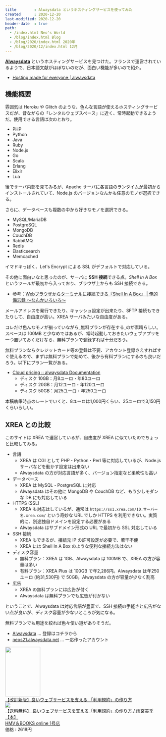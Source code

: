 ```yaml
---
title        : Alwaysdata というホスティングサービスを使ってみた
created      : 2020-12-20
last-modified: 2020-12-20
header-date  : true
path:
  - /index.html Neo's World
  - /blog/index.html Blog
  - /blog/2020/index.html 2020年
  - /blog/2020/12/index.html 12月
---
```


**[Alwaysdata](https://www.alwaysdata.com/en/register/?from=17752854)** というホスティングサービスを見つけた。フランスで運営されているようで、日本語文献がほぼないのだが、面白い機能が多いので紹介。

- [Hosting made for everyone | alwaysdata](https://www.alwaysdata.com/en/)

## 機能概要

雰囲気は Heroku や Glitch のような、色んな言語が使えるホスティングサービスだが、昔ながらの「レンタルウェブスペース」に近く、常時起動できるようだ。使用できる言語は次のとおり。

- PHP
- Python
- Java
- Ruby
- Node.js
- Go
- Scala
- Erlang
- Elixir
- Lua

後でサーバ内部を見てみるが、Apache サーバに各言語のランタイムが最初からインストールされていて、Node.js のバージョンなんかも任意のモノが選択できる。

さらに、データベースも複数の中から好きなモノを選択できる。

- MySQL/MariaDB
- PostgreSQL
- MongoDB
- CouchDB
- RabbitMQ
- Redis
- Elasticsearch
- Memcached

イマドキっぽく、Let's Encrypt による SSL がデフォルトで対応している。

その他に面白いなと思ったのが、サーバに **SSH 接続**できる点。_Shell In A Box_ というツールが最初から入っており、ブラウザ上からも SSH 接続できる。

- 参考：[Webブラウザからターミナルに接続できる『Shell In A Box』 | 俺的備忘録 〜なんかいろいろ〜](https://orebibou.com/ja/home/201407/20140723_001/)

メールアドレスを発行できたり、キャッシュ設定が出来たり、SFTP 接続もできたりして、自由度が高い。XREA サーバみたいな自由度がある。

コレだけ色んなモノが揃っていながら_無料プランが存在する_のが素晴らしい。スペースは 100MB と少なめではあるが、常時起動しておきたいウェブアプリを一つ置いておくだけなら、無料プランで登録すれば十分だろう。

無料プランならクレジットカード等の登録は不要、アカウント登録さえすればすぐ使えるので、まずは無料プランで始めて、後から有料プランにするのも良いだろう。以下にプラン一覧がある。

- [Cloud pricing :: alwaysdata Documentation](https://help.alwaysdata.com/en/accounts/billing/cloud-prices/)
  - ディスク 10GB：月8ユーロ・年80ユーロ
  - ディスク 20GB：月12ユーロ・年120ユーロ
  - ディスク 50GB：月25ユーロ・年250ユーロ

本稿執筆時点のレートでいくと、8ユーロは1,000円くらい、25ユーロで3,150円くらいらしい。

## XREA との比較

このサイトは XREA で運営しているが、自由度が XREA に似ていたのでちょっと比較してみる。

- 言語
  - XREA は CGI として PHP・Python・Perl 等に対応しているが、Node.js サーバなどを動かす設定は出来ない
  - Alwaysdata の方が対応言語が多く、バージョン指定など柔軟性も高い
- データベース
  - XREA は MySQL・PostgreSQL に対応
  - Alwaysdata はその他に MongoDB や CouchDB など、もう少しモダンな DB にも対応している
- HTTPS (SSL)
  - XREA も対応はしているが、通常は `https://ss1.xrea.com/ID.サーバー名.xrea.com/` という奇妙な URL でしか HTTPS を利用できない。実質的に、別途独自ドメインを設定する必要がある
  - Alwaysdata はサブドメイン形式の URL で最初から SSL 対応している
- SSH 接続
  - XREA もできるが、接続元 IP の許可設定が必要で、若干不便
  - XREA には Shell In A Box のような便利な接続方法はない
- ディスク容量
  - 無料プラン：XREA は 1GB、Alwaysdata は 100MB で、XREA の方が容量は多い
  - 有料プラン：XREA Plus は 100GB で年2,286円。Alwaysdata は年250ユーロ (約31,530円) で 50GB。Alwaysdata の方が容量が少なく割高
- 広告
  - XREA の無料プランには広告が付く
  - Alwaysdata は無料プランでも広告が付かない

ということで、Alwaysdata は対応言語が豊富で、SSH 接続の手軽さと広告がない点が良いが、ディスク容量が少ないところが気になる。

無料プランでも用途を絞れば色々使い道がありそうだ。

- [Alwaysdata](https://www.alwaysdata.com/en/register/?from=17752854) … 登録はコチラから
- [neos21.alwaysdata.net](https://neos21.alwaysdata.net/) … 一応作ったアカウント

<div class="ad-amazon">
  <div class="ad-amazon-image">
    <a href="https://www.amazon.co.jp/dp/4297103265?tag=neos21-22&amp;linkCode=osi&amp;th=1&amp;psc=1">
      <img src="https://m.media-amazon.com/images/I/51Hta2KZVhL._SL160_.jpg" width="113" height="160">
    </a>
  </div>
  <div class="ad-amazon-info">
    <div class="ad-amazon-title">
      <a href="https://www.amazon.co.jp/dp/4297103265?tag=neos21-22&amp;linkCode=osi&amp;th=1&amp;psc=1">【改訂新版】良いウェブサービスを支える 「利用規約」の作り方</a>
    </div>
  </div>
</div>

<div class="ad-rakuten">
  <div class="ad-rakuten-image">
    <a href="https://hb.afl.rakuten.co.jp/hgc/g00qtaz2.waxycc8c.g00qtaz2.waxyd712/?pc=https%3A%2F%2Fitem.rakuten.co.jp%2Fhmvjapan%2F9785546%2F&amp;m=http%3A%2F%2Fm.rakuten.co.jp%2Fhmvjapan%2Fi%2F18967390%2F">
      <img src="https://thumbnail.image.rakuten.co.jp/@0_mall/hmvjapan/cabinet/9786000/9785546.jpg?_ex=128x128">
    </a>
  </div>
  <div class="ad-rakuten-info">
    <div class="ad-rakuten-title">
      <a href="https://hb.afl.rakuten.co.jp/hgc/g00qtaz2.waxycc8c.g00qtaz2.waxyd712/?pc=https%3A%2F%2Fitem.rakuten.co.jp%2Fhmvjapan%2F9785546%2F&amp;m=http%3A%2F%2Fm.rakuten.co.jp%2Fhmvjapan%2Fi%2F18967390%2F">【送料無料】 良いウェブサービスを支える「利用規約」の作り方 / 雨宮美季 【本】</a>
    </div>
    <div class="ad-rakuten-shop">
      <a href="https://hb.afl.rakuten.co.jp/hgc/g00qtaz2.waxycc8c.g00qtaz2.waxyd712/?pc=https%3A%2F%2Fwww.rakuten.co.jp%2Fhmvjapan%2F&amp;m=http%3A%2F%2Fm.rakuten.co.jp%2Fhmvjapan%2F">HMV＆BOOKS online 1号店</a>
    </div>
    <div class="ad-rakuten-price">価格 : 2618円</div>
  </div>
</div>
